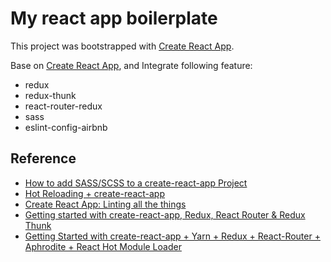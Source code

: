 # My react app boilerplate

This project was bootstrapped with [Create React App](https://github.com/facebookincubator/create-react-app).

Base on [Create React App](https://github.com/facebookincubator/create-react-app), and Integrate following feature:
 * redux
 * redux-thunk
 * react-router-redux
 * sass
 * eslint-config-airbnb

## Reference

 * [How to add SASS/SCSS to a create-react-app Project](https://medium.com/front-end-hacking/how-to-add-sass-or-scss-to-create-react-app-c303dae4b5bc)
 * [Hot Reloading + create-react-app](https://medium.com/superhighfives/hot-reloading-create-react-app-73297a00dcad)
 * [Create React App: Linting all the things](https://groundberry.github.io/development/2017/06/11/create-react-app-linting-all-the-things.html) 
 * [Getting started with create-react-app, Redux, React Router & Redux Thunk](https://medium.com/@notrab/getting-started-with-create-react-app-redux-react-router-redux-thunk-d6a19259f71f) 
 * [Getting Started with create-react-app + Yarn + Redux + React-Router + Aphrodite + React Hot Module Loader](https://blog.patricklu.net/getting-started-with-create-react-app-yarn-redux-react-router-aphrodite-react-hot-module-8c1f46d5ae93) 
